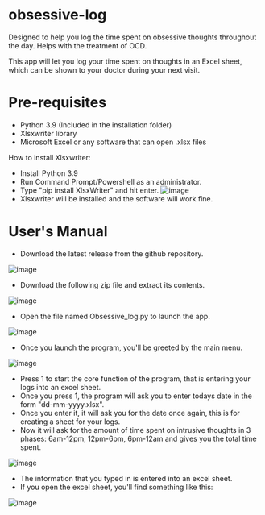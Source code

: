 # obsessive-log
Designed to help you log the time spent on obsessive thoughts throughout the day. Helps with the treatment of OCD.

This app will let you log your time spent on thoughts in an Excel sheet, which can be shown to your doctor during your next visit.

# Pre-requisites

- Python 3.9 (Included in the installation folder)
- Xlsxwriter library 
- Microsoft Excel or any software that can open .xlsx files

How to install Xlsxwriter:

- Install Python 3.9
- Run Command Prompt/Powershell as an administrator.
- Type "pip install XlsxWriter" and hit enter.
![image](https://user-images.githubusercontent.com/88923986/158050792-ca89e59a-ec67-4ae5-8cda-59a8e033e015.png)
- Xlsxwriter will be installed and the software will work fine.

# User's Manual

- Download the latest release from the github repository.

![image](https://user-images.githubusercontent.com/88923986/158050722-fee25b17-8095-4a89-be2b-cac684d6eddf.png)

- Download the following zip file and extract its contents.

![image](https://user-images.githubusercontent.com/88923986/158050730-324e73e0-caa0-4543-985c-4585592225dc.png)

- Open the file named Obsessive_log.py to launch the app.

![image](https://user-images.githubusercontent.com/88923986/158050853-7e9d4ecb-acff-4668-a9d6-3c2390625b51.png)

- Once you launch the program, you'll be greeted by the main menu.

![image](https://user-images.githubusercontent.com/88923986/158050880-82488e3d-83f5-4f8a-bab2-31e07a4c5995.png)

- Press 1 to start the core function of the program, that is entering your logs into an excel sheet.
- Once you press 1, the program will ask you to enter todays date in the form "dd-mm-yyyy.xlsx".
- Once you enter it, it will ask you for the date once again, this is for creating a sheet for your logs.
- Now it will ask for the amount of time spent on intrusive thoughts in 3 phases: 6am-12pm, 12pm-6pm, 6pm-12am and gives you the total time spent.

![image](https://user-images.githubusercontent.com/88923986/158051309-bd782af5-3af8-45e5-bf2e-1ffc488f02fd.png)

- The information that you typed in is entered into an excel sheet.
- If you open the excel sheet, you'll find something like this:

![image](https://user-images.githubusercontent.com/88923986/158051371-5ec4cd50-241c-4cca-a984-c1b2906521c2.png)




